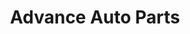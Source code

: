 ---
title: "Advance Auto Parts"
url: /rochester/advance-auto-parts-west-ridge-road/
shop: Autoteile
---